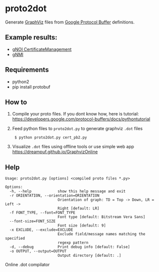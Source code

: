 # proto2dot
Generate [GraphViz] files from [Google Protocol Buffer] definitions. 

## Example results:
- [gNOI CertificateManagement](cert_pb2.dot.svg)
- [gNMI](gnmi_070_pb2.dot.svg)

## Requirements
- python2
- pip install protobuf

## How to

1) Compile your proto files. If you dont know how, here is tutorial: https://developers.google.com/protocol-buffers/docs/pythontutorial

2) Feed python files to `proto2dot.py` to generate graphviz `.dot` files
        
        $ python proto2dot.py cert_pb2.py

3) Visualize `.dot` files using offline tools or use simple web app https://dreampuf.github.io/GraphvizOnline 


## Help
~~~
Usage: proto2dot.py [options] <compiled proto files *.py>

Options:
  -h, --help            show this help message and exit
  -r ORIENTATION, --orientation=ORIENTATION
                        Orientation of graph: TD = Top -> Down, LR = Left ->
                        Right [default: LR]
  -f FONT_TYPE, --font=FONT_TYPE
                        Font type [default: Bitstream Vera Sans]
  --font-size=FONT_SIZE
                        Font size [default: 9]
  -x EXCLUDE, --exclude=EXCLUDE
                        Exclude field/message names matching the specified
                        regexp pattern
  -d, --debug           Print debug info [default: False]
  -o OUTPUT, --output=OUTPUT
                        Output directory [default: .]
~~~


Online .dot compilator 

[GraphViz]: http://www.graphviz.org/
[Google Protocol Buffer]: https://code.google.com/p/protobuf/